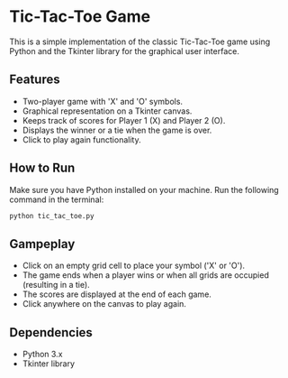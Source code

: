 # Tic-Tac-Toe Game

This is a simple implementation of the classic Tic-Tac-Toe game using Python and the Tkinter library for the graphical user interface.

## Features

- Two-player game with 'X' and 'O' symbols.
- Graphical representation on a Tkinter canvas.
- Keeps track of scores for Player 1 (X) and Player 2 (O).
- Displays the winner or a tie when the game is over.
- Click to play again functionality.

## How to Run

Make sure you have Python installed on your machine. Run the following command in the terminal:


```bash
python tic_tac_toe.py
```

## Gampeplay

- Click on an empty grid cell to place your symbol ('X' or 'O').
- The game ends when a player wins or when all grids are occupied (resulting in a tie).
- The scores are displayed at the end of each game.
- Click anywhere on the canvas to play again.

## Dependencies

- Python 3.x
- Tkinter library